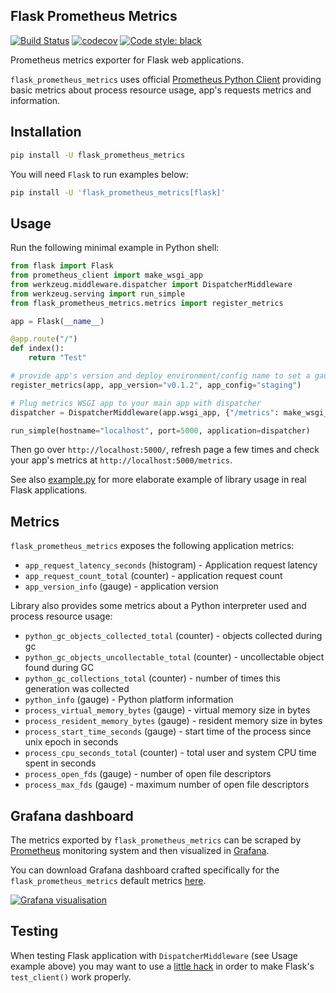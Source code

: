 ## Flask Prometheus Metrics ##

[![Build Status](https://travis-ci.org/pilosus/flask_prometheus_metrics.svg?branch=master)](https://travis-ci.org/pilosus/flask_prometheus_metrics)
[![codecov](https://codecov.io/gh/pilosus/flask_prometheus_metrics/branch/master/graph/badge.svg)](https://codecov.io/gh/pilosus/flask_prometheus_metrics)
[![Code style: black](https://img.shields.io/badge/code%20style-black-000000.svg)](https://github.com/python/black)

Prometheus metrics exporter for Flask web applications.

``flask_prometheus_metrics`` uses official [Prometheus Python Client](https://github.com/prometheus/client_python)
providing basic metrics about process resource usage, app's requests metrics and information.


## Installation ##

```bash
pip install -U flask_prometheus_metrics
```

You will need ``Flask`` to run examples below:

```bash
pip install -U 'flask_prometheus_metrics[flask]'
```

## Usage ##

Run the following minimal example in Python shell:

```python
from flask import Flask
from prometheus_client import make_wsgi_app
from werkzeug.middleware.dispatcher import DispatcherMiddleware
from werkzeug.serving import run_simple
from flask_prometheus_metrics.metrics import register_metrics

app = Flask(__name__)

@app.route("/")
def index():
    return "Test"

# provide app's version and deploy environment/config name to set a gauge metric
register_metrics(app, app_version="v0.1.2", app_config="staging")

# Plug metrics WSGI app to your main app with dispatcher
dispatcher = DispatcherMiddleware(app.wsgi_app, {"/metrics": make_wsgi_app()})

run_simple(hostname="localhost", port=5000, application=dispatcher)
```

Then go over ``http://localhost:5000/``, refresh page a few times and check your
app's metrics at ``http://localhost:5000/metrics``.

See also [example.py](flask_prometheus_metrics/example.py) for more elaborate
example of library usage in real Flask applications.

## Metrics ##

``flask_prometheus_metrics`` exposes the following application metrics:

- ``app_request_latency_seconds`` (histogram) - Application request latency
- ``app_request_count_total`` (counter) - application request count
- ``app_version_info`` (gauge) - application version

Library also provides some metrics about a Python interpreter used and process
resource usage:

- ``python_gc_objects_collected_total`` (counter) - objects collected during gc
- ``python_gc_objects_uncollectable_total`` (counter) -  uncollectable object found during GC
- ``python_gc_collections_total`` (counter) - number of times this generation was collected
- ``python_info`` (gauge) - Python platform information
- ``process_virtual_memory_bytes`` (gauge) - virtual memory size in bytes
- ``process_resident_memory_bytes`` (gauge) - resident memory size in bytes
- ``process_start_time_seconds`` (gauge) - start time of the process since unix epoch in seconds
- ``process_cpu_seconds_total`` (counter) - total user and system CPU time spent in seconds
- ``process_open_fds`` (gauge) - number of open file descriptors
- ``process_max_fds`` (gauge) - maximum number of open file descriptors

## Grafana dashboard ##

The metrics exported by ``flask_prometheus_metrics`` can be scraped by
[Prometheus](https://prometheus.io/) monitoring system and then visualized in
[Grafana](https://grafana.com/).

You can download Grafana dashboard crafted specifically for the ``flask_prometheus_metrics``
default metrics [here](https://github.com/pilosus/prometheus-client-python-app-grafana-dashboard/).

[![Grafana visualisation](https://raw.githubusercontent.com/pilosus/prometheus-client-python-app-grafana-dashboard/master/docs/flask-app-2.png)](https://github.com/pilosus/prometheus-client-python-app-grafana-dashboard/)


## Testing ##

When testing Flask application with ``DispatcherMiddleware`` (see Usage example above)
you may want to use a [little hack](tests/conftest.py#L22) in order to make
Flask's ``test_client()`` work properly.
